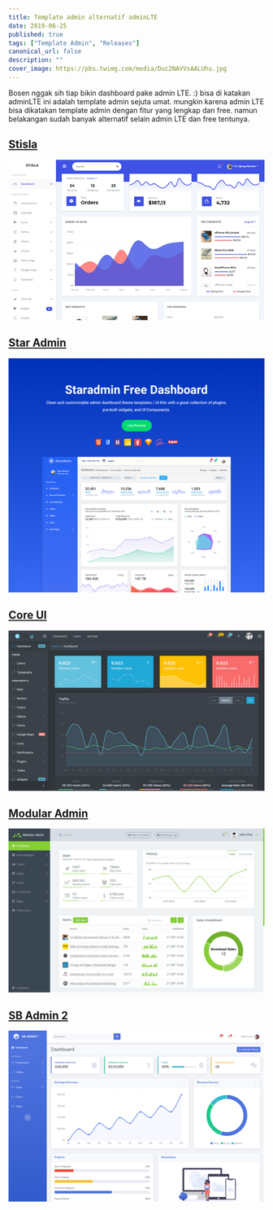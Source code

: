 ```yaml
---
title: Template admin alternatif adminLTE
date: 2019-06-25
published: true
tags: ["Template Admin", "Releases"]
canonical_url: false
description: ""
cover_image: https://pbs.twimg.com/media/Duc2NAVVsAALUhu.jpg
---
```


Bosen nggak sih tiap bikin dashboard pake admin LTE. :) bisa di katakan adminLTE ini adalah template admin sejuta umat. mungkin karena admin LTE bisa dikatakan template admin dengan fitur yang lengkap dan free. namun belakangan sudah banyak alternatif selain admin LTE dan free tentunya.

## [Stisla](https://getstisla.com/)

[![stisla](./images/stisla.png)](https://getstisla.com)

## [Star Admin](https://github.com/BootstrapDash/StarAdmin-Free-Bootstrap-Admin-Template)

[![](./images/staradmin.jpg)](https://github.com/BootstrapDash/StarAdmin-Free-Bootstrap-Admin-Template)

## [Core UI](https://coreui.io/)

[![core UI](./images/coreui.jpg)](https://coreui.io/)

## [Modular Admin](https://github.com/modularcode/modular-admin-html)

[![Modular Admin](./images/modularadmin.png)](https://github.com/modularcode/modular-admin-html)

## [SB Admin 2](https://startbootstrap.com/themes/sb-admin-2/)

[![ sb admin 2](./images/sbadmin2.png)](https://startbootstrap.com/themes/sb-admin-2/)
